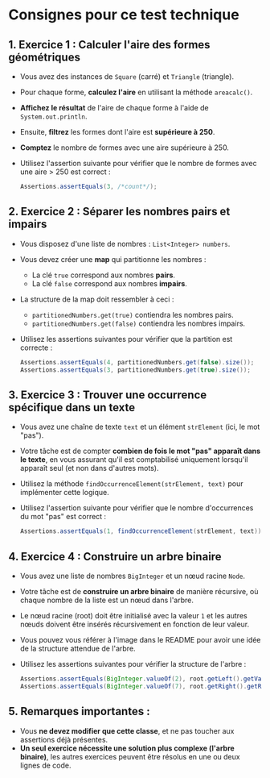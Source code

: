 # Consignes pour ce test technique

## 1. **Exercice 1 : Calculer l'aire des formes géométriques**
- Vous avez des instances de `Square` (carré) et `Triangle` (triangle).
- Pour chaque forme, **calculez l'aire** en utilisant la méthode `areacalc()`.
- **Affichez le résultat** de l'aire de chaque forme à l'aide de `System.out.println`.
- Ensuite, **filtrez** les formes dont l'aire est **supérieure à 250**.
- **Comptez** le nombre de formes avec une aire supérieure à 250.
- Utilisez l'assertion suivante pour vérifier que le nombre de formes avec une aire > 250 est correct :

    ```java
    Assertions.assertEquals(3, /*count*/);
    ```

## 2. **Exercice 2 : Séparer les nombres pairs et impairs**
- Vous disposez d'une liste de nombres : `List<Integer> numbers`.
- Vous devez créer une **map** qui partitionne les nombres :
    - La clé `true` correspond aux nombres **pairs**.
    - La clé `false` correspond aux nombres **impairs**.
- La structure de la map doit ressembler à ceci :
    - `partitionedNumbers.get(true)` contiendra les nombres pairs.
    - `partitionedNumbers.get(false)` contiendra les nombres impairs.
- Utilisez les assertions suivantes pour vérifier que la partition est correcte :

    ```java
    Assertions.assertEquals(4, partitionedNumbers.get(false).size());
    Assertions.assertEquals(3, partitionedNumbers.get(true).size());
    ```

## 3. **Exercice 3 : Trouver une occurrence spécifique dans un texte**
- Vous avez une chaîne de texte `text` et un élément `strElement` (ici, le mot "pas").
- Votre tâche est de compter **combien de fois le mot "pas" apparaît dans le texte**, en vous assurant qu'il est comptabilisé uniquement lorsqu'il apparaît seul (et non dans d'autres mots).
- Utilisez la méthode `findOccurrenceElement(strElement, text)` pour implémenter cette logique.
- Utilisez l'assertion suivante pour vérifier que le nombre d'occurrences du mot "pas" est correct :

    ```java
    Assertions.assertEquals(1, findOccurrenceElement(strElement, text));
    ```

## 4. **Exercice 4 : Construire un arbre binaire**
- Vous avez une liste de nombres `BigInteger` et un nœud racine `Node`.
- Votre tâche est de **construire un arbre binaire** de manière récursive, où chaque nombre de la liste est un nœud dans l'arbre.
- Le nœud racine (root) doit être initialisé avec la valeur `1` et les autres nœuds doivent être insérés récursivement en fonction de leur valeur.
- Vous pouvez vous référer à l'image dans le README pour avoir une idée de la structure attendue de l'arbre.
- Utilisez les assertions suivantes pour vérifier la structure de l'arbre :

    ```java
    Assertions.assertEquals(BigInteger.valueOf(2), root.getLeft().getValue());
    Assertions.assertEquals(BigInteger.valueOf(7), root.getRight().getRight().getValue());
    ```

## 5. **Remarques importantes :**
- Vous **ne devez modifier que cette classe**, et ne pas toucher aux assertions déjà présentes.
- **Un seul exercice nécessite une solution plus complexe (l'arbre binaire)**, les autres exercices peuvent être résolus en une ou deux lignes de code.
